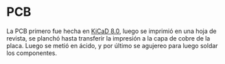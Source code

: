 # PCB

La PCB primero fue hecha en [KiCaD 8.0](https://www.kicad.org/download/), luego se imprimió en una hoja de revista, se planchó hasta transferir la impresión a  la capa de cobre de la placa. Luego se metió en ácido, y por último se agujereo para luego soldar los componentes.
